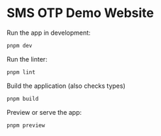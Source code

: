 # SMS OTP Demo Website

Run the app in development:

```bash
pnpm dev
```

Run the linter:

```bash
pnpm lint
```

Build the application (also checks types)

```bash
pnpm build
```

Preview or serve the app:

```bash
pnpm preview
```
